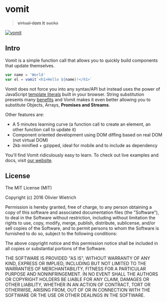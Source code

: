 # vomit
 > **v**~~irtual d~~**om it** ~~sucks~~

[![vomit](http://static.tumblr.com/67e9d19760f9ab511ea7142b267a0840/etrtigr/zohmqv4pn/tumblr_static_unicornpuke.jpg)](http://requirebin.com/?gist=df0d460eb9506d5e8a17b3f33141b30b)

## Intro

Vomit is a simple function call that allows you to quickly build components that update themselves.

```js
var name = 'World'
var el = vomit`<h1>Hello ${name}!</h1>`
```

Vomit does not force you into any syntax/API but instead uses the power of JavaScript [template literals]((https://developers.google.com/web/updates/2015/01/ES6-Template-Strings)) built in your browser. String substitution presents many [benefits](https://developers.google.com/web/updates/2015/01/ES6-Template-Strings) and Vomit makes it even better allowing you to substitute Objects, Arrays, **Promises and Streams**.

Other features are:
- A 5 minutes learning curve (a function call to create an element, an other function call to update it)
- Component oriented development using DOM diffing based on real DOM (not virtual DOM)
- 2kb minified + gzipped, ideal for mobile and to include as dependency

You'll find Vomit ridiculously easy to learn. To check out live examples and docs, visit [our website]().

## License

The MIT License (MIT)

Copyright (c) 2016 Olivier Wietrich

Permission is hereby granted, free of charge, to any person obtaining a copy
of this software and associated documentation files (the "Software"), to deal
in the Software without restriction, including without limitation the rights
to use, copy, modify, merge, publish, distribute, sublicense, and/or sell
copies of the Software, and to permit persons to whom the Software is
furnished to do so, subject to the following conditions:

The above copyright notice and this permission notice shall be included in all
copies or substantial portions of the Software.

THE SOFTWARE IS PROVIDED "AS IS", WITHOUT WARRANTY OF ANY KIND, EXPRESS OR
IMPLIED, INCLUDING BUT NOT LIMITED TO THE WARRANTIES OF MERCHANTABILITY,
FITNESS FOR A PARTICULAR PURPOSE AND NONINFRINGEMENT. IN NO EVENT SHALL THE
AUTHORS OR COPYRIGHT HOLDERS BE LIABLE FOR ANY CLAIM, DAMAGES OR OTHER
LIABILITY, WHETHER IN AN ACTION OF CONTRACT, TORT OR OTHERWISE, ARISING FROM,
OUT OF OR IN CONNECTION WITH THE SOFTWARE OR THE USE OR OTHER DEALINGS IN THE
SOFTWARE.
